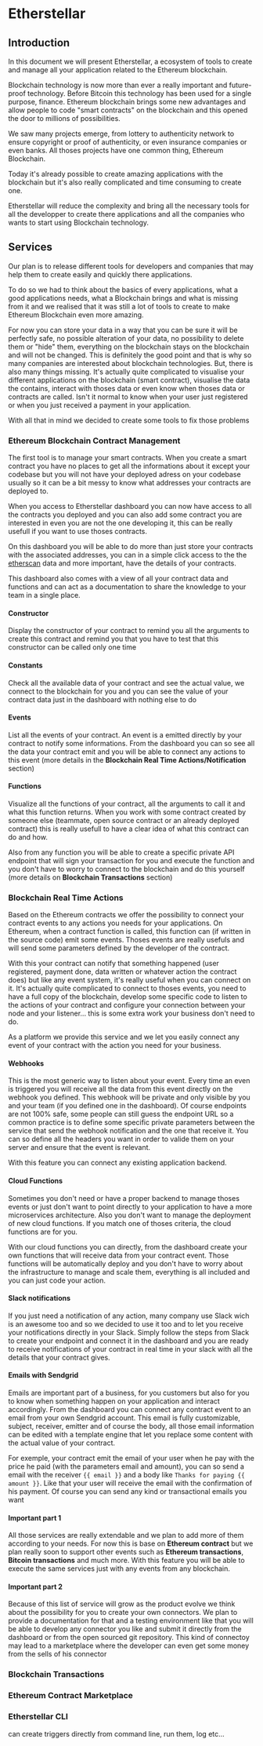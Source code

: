 # Etherstellar

## Introduction

In this document we will present Etherstellar, a ecosystem of tools to create and manage all your application related to the Ethereum blockchain.

Blockchain technology is now more than ever a really important and future-proof technology. Before Bitcoin this technology has been used for a single purpose, finance. Ethereum blockchain brings some new advantages and allow people to code "smart contracts" on the blockchain and this opened the door to millions of possibilities.

We saw many projects emerge, from lottery to authenticity network to ensure copyright or proof of authenticity, or even insurance companies or even banks. All thoses projects have one common thing, Ethereum Blockchain.

Today it's already possible to create amazing applications with the blockchain but it's also really complicated and time consuming to create one.

Etherstellar will reduce the complexity and bring all the necessary tools for all the developper to create there applications and all the companies who wants to start using Blockchain technology.

## Services

Our plan is to release different tools for developers and companies that may help them to create easily and quickly there applications.

To do so we had to think about the basics of every applications, what a good applications needs, what a Blockchain brings and what is missing from it and we realised that it was still a lot of tools to create to make Ethereum Blockchain even more amazing. 

For now you can store your data in a way that you can be sure it will be perfectly safe, no possible alteration of your data, no possibility to delete them or "hide" them, everything on the blockchain stays on the blockchain and will not be changed. This is definitely the good point and that is why so many companies are interested about blockchain technologies. But, there is also many things missing. It's actually quite complicated to visualise your different applications on the blockchain (smart contract), visualise the data the contains, interact with thoses data or even know when thoses data or contracts are called. Isn't it normal to know when your user just registered or when you just received a payment in your application.

With all that in mind we decided to create some tools to fix those problems

### Ethereum Blockchain Contract Management

The first tool is to manage your smart contracts. When you create a smart contract you have no places to get all the informations about it except your codebase but you will not have your deployed adress on your codebase usually so it can be a bit messy to know what addresses your contracts are deployed to.

When you access to Etherstellar dashboard you can now have access to all the contracts you deployed and you can also add some contract you are interested in even you are not the one developing it, this can be really usefull if you want to use thoses contracts.

On this dashboard you will be able to do more than just store your contracts with the associated addresses, you can in a simple click access to the the [etherscan](https://etherscan.io) data and more important, have the details of your contracts.

This dashboard also comes with a view of all your contract data and functions and can act as a documentation to share the knowledge to your team in a single place.

#### Constructor

Display the constructor of your contract to remind you all the arguments to create this contract and remind you that you have to test that this constructor can be called only one time

#### Constants

Check all the available data of your contract and see the actual value, we connect to the blockchain for you and you can see the value of your contract data just in the dashboard with nothing else to do

#### Events

List all the events of your contract. An event is a emitted directly by your contract to notify some informations. From the dashboard you can so see all the data your contract emit and you will be able to connect any actions to this event (more details in the **Blockchain Real Time Actions/Notification** section)

#### Functions

Visualize all the functions of your contract, all the arguments to call it and what this function returns. When you work with some contract created by someone else (teammate, open source contract or an already deployed contract) this is really usefull to have a clear idea of what this contract can do and how.

Also from any function you will be able to create a specific private API endpoint that will sign your transaction for you and execute the function and you don't have to worry to connect to the blockchain and do this yourself (more details on **Blockchain Transactions** section)

### Blockchain Real Time Actions

Based on the Ethereum contracts we offer the possibility to connect your contract events to any actions you needs for your applications. On Ethereum, when a contract function is called, this function can (if written in the source code) emit some events. Thoses events are really usefuls and will send some parameters defined by the developer of the contract.

With this your contract can notify that something happened (user registered, payment done, data written or whatever action the contract does) but like any event system, it's really useful when you can connect on it. It's actually quite complicated to connect to thoses events, you need to have a full copy of the blockchain, develop some specific code to listen to the actions of your contract and configure your connection between your node and your listener... this is some extra work your business don't need to do.

As a platform we provide this service and we let you easily connect any event of your contract with the action you need for your business.

#### Webhooks

This is the most generic way to listen about your event. Every time an even is triggered you will receive all the data from this event directly on the webhook you defined. This webhook will be private and only visible by you and your team (if you defined one in the dashboard). Of course endpoints are not 100% safe, some people can still guess the endpoint URL so a common practice is to define some specific private parameters between the service that send the webhook notification and the one that receive it. You can so define all the headers you want in order to valide them on your server and ensure that the event is relevant.

With this feature you can connect any existing application backend.

#### Cloud Functions

Sometimes you don't need or have a proper backend to manage thoses events or just don't want to point directly to your application to have a more microservices architecture. Also you don't want to manage the deployment of new cloud functions. If you match one of thoses criteria, the cloud functions are for you.

With our cloud functions you can directly, from the dashboard create your own functions that will receive data from your contract event. Those functions will be automatically deploy and you don't have to worry about the infrastructure to manage and scale them, everything is all included and you can just code your action.

#### Slack notifications

If you just need a notification of any action, many company use Slack wich is an awesome too and so we decided to use it too and to let you receive your notifications directly in your Slack. Simply follow the steps from Slack to create your endpoint and connect it in the dashboard and you are ready to receive notifications of your contract in real time in your slack with all the details that your contract gives.

#### Emails with Sendgrid

Emails are important part of a business, for you customers but also for you to know when something happen on your application and interact accordingly. From the dashboard you can connect any contract event to an email from your own Sendgrid account. This email is fully customizable, subject, receiver, emitter and of course the body, all those email information can be edited with a template engine that let you replace some content with the actual value of your contract. 

For exemple, your contract emit the email of your user when he pay with the price he paid (with the parameters email and amount), you can so send a email with the receiver `{{ email }}` and a body like `Thanks for paying {{ amount }}`. Like that your user will receive the email with the confirmation of his payment. Of course you can send any kind or transactional emails you want

#### Important part 1

All those services are really extendable and we plan to add more of them according to your needs. For now this is base on **Ethereum contract** but we plan really soon to support other events such as **Ethereum transactions**, **Bitcoin transactions** and much more. With this feature you will be able to execute the same services just with any events from any blockchain.

#### Important part 2

Because of this list of service will grow as the product evolve we think about the possibility for you to create your own connectors. We plan to provide a documentation for that and a testing environment like that you will be able to develop any connector you like and submit it directly from the dashboard or from the open sourced git repository. This kind of connectoy may lead to a marketplace where the developer can even get some money from the sells of his connector

### Blockchain Transactions

### Ethereum Contract Marketplace

### Etherstellar CLI
can create triggers directly from command line, run them, log etc...